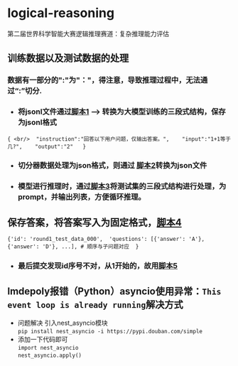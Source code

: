 # logical-reasoning
第二届世界科学智能大赛逻辑推理赛道：复杂推理能力评估

## 训练数据以及测试数据的处理
### 数据有一部分的":"为"："，得注意，导致推理过程中，无法通过“:”切分.

* ### 将jsonl文件通过[脚本1](https://github.com/shiqiyio/logical-reasoning/blob/main/handle_data.py) —> 转换为大模型训练的三段式结构，保存为jsonl格式
`{ <br/> 
    "instruction":"回答以下用户问题，仅输出答案。",   
    "input":"1+1等于几?",   
    "output":"2"  
} `
* ### 切分器数据处理为json格式，则通过 [脚本2](https://github.com/shiqiyio/logical-reasoning/blob/main/jsonl2json.py)转换为json文件
* ### 模型进行推理时，通过[脚本3](https://github.com/shiqiyio/logical-reasoning/blob/main/prompt_gen.py)将测试集的三段式结构进行处理，为prompt，并输出列表，方便循环推理。

## 保存答案，将答案写入为固定格式，[脚本4](https://github.com/shiqiyio/logical-reasoning/blob/main/trans.py)
`{'id': 'round1_test_data_000', 
 'questions': [{'answer': 'A'}, {'answer': 'D'}, ...], # 顺序与子问题对应 
}`

* ### 最后提交发现id序号不对，从1开始的，故用[脚本5](https://github.com/shiqiyio/logical-reasoning/blob/main/id-1.py)



## lmdepoly报错（Python）asyncio使用异常：`This event loop is already running`解决方式
* 问题解决
引入nest_asyncio模块 <br/> 
`pip install nest_asyncio -i https://pypi.douban.com/simple`
* 添加一下代码即可 <br/> 
  `import nest_asyncio` <br/> 
  `nest_asyncio.apply()`
